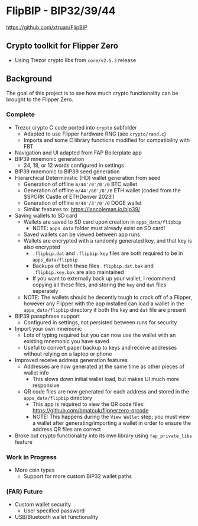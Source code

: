 # FlipBIP - BIP32/39/44

https://github.com/xtruan/FlipBIP

## Crypto toolkit for Flipper Zero
- Using Trezor crypto libs from `core/v2.5.3` release

## Background

The goal of this project is to see how much crypto functionality can be brought to the Flipper Zero.

### Complete

- Trezor crypto C code ported into `crypto` subfolder
  - Adapted to use Flipper hardware RNG (see `crypto/rand.c`)
  - Imports and some C library functions modified for compatibility with FBT
- Navigation and UI adapted from FAP Boilerplate app
- BIP39 mnemonic generation
  - 24, 18, or 12 words configured in settings
- BIP39 mnemonic to BIP39 seed generation
- Hierarchical Deterministic (HD) wallet generation from seed
  - Generation of offline `m/44'/0'/0'/0` BTC wallet
  - Generation of offline `m/44'/60'/0'/0` ETH wallet (coded from the $SPORK Castle of ETHDenver 2023!)
  - Generation of offline `m/44'/3'/0'/0` DOGE wallet
  - Similar features to: https://iancoleman.io/bip39/
- Saving wallets to SD card
  - Wallets are saved to SD card upon creation in `apps_data/flipbip`
      - NOTE: `apps_data` folder must already exist on SD card!
  - Saved wallets can be viewed between app runs
  - Wallets are encrypted with a randomly generated key, and that key is also encrypted
      - `.flipbip.dat` and `.flipbip.key` files are both required to be in `apps_data/flipbip`
      - Backups of both these files `.flipbip.dat.bak` and `.flipbip.key.bak` are also maintained
      - If you want to externally back up your wallet, I recommend copying all these files, and storing the `key` and `dat` files seperately
  - NOTE: The wallets should be decently tough to crack off of a Flipper, however any Flipper with the app installed can load a wallet in the `apps_data/flipbip` directory if both the `key` and `dat` file are present
- BIP39 passphrase support
  - Configured in settings, not persisted between runs for security
- Import your own mnemonic
  - Lots of typing required but you can now use the wallet with an existing mnemonic you have saved
  - Useful to convert paper backup to keys and receive addresses without relying on a laptop or phone
- Improved receive address generation features
  - Addresses are now generated at the same time as other pieces of wallet info
    - This slows down initial wallet load, but makes UI much more responsive
  - QR code files are now generated for each address and stored in the `apps_data/flipbip` directory
    - This app is required to view the QR code files: https://github.com/bmatcuk/flipperzero-qrcode
    - NOTE: This happens during the `View Wallet` step; you must view a wallet after generating/importing a wallet in order to ensure the address QR files are correct
- Broke out crypto functionality into its own library using `fap_private_libs` feature

### Work in Progress

- More coin types
  - Support for more custom BIP32 wallet paths

### (FAR) Future

- Custom wallet security
  - User specified password
- USB/Bluetooth wallet functionality
